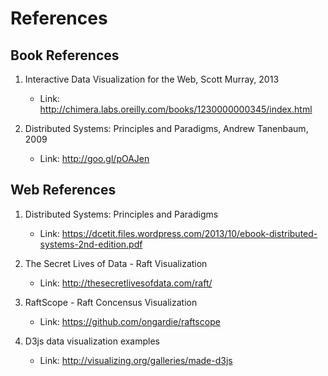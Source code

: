 References
==========

## Book References

1. Interactive Data Visualization for the Web, Scott Murray, 2013
    - Link: http://chimera.labs.oreilly.com/books/1230000000345/index.html

2. Distributed Systems: Principles and Paradigms, Andrew Tanenbaum, 2009
    - Link: http://goo.gl/pOAJen

## Web References

1. Distributed Systems: Principles and Paradigms
    - Link: https://dcetit.files.wordpress.com/2013/10/ebook-distributed-systems-2nd-edition.pdf

2. The Secret Lives of Data - Raft Visualization
    - Link: http://thesecretlivesofdata.com/raft/

3. RaftScope - Raft Concensus Visualization
    - Link: https://github.com/ongardie/raftscope

4. D3js data visualization examples
    - Link: http://visualizing.org/galleries/made-d3js
